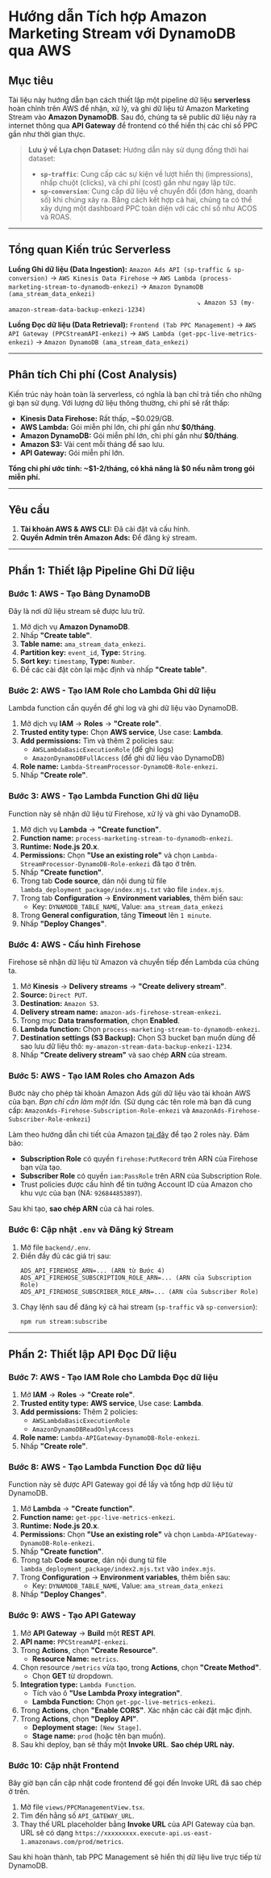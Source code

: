 # Hướng dẫn Tích hợp Amazon Marketing Stream với DynamoDB qua AWS

## Mục tiêu

Tài liệu này hướng dẫn bạn cách thiết lập một pipeline dữ liệu **serverless** hoàn chỉnh trên AWS để nhận, xử lý, và ghi dữ liệu từ Amazon Marketing Stream vào **Amazon DynamoDB**. Sau đó, chúng ta sẽ public dữ liệu này ra internet thông qua **API Gateway** để frontend có thể hiển thị các chỉ số PPC gần như thời gian thực.

> **Lưu ý về Lựa chọn Dataset:** Hướng dẫn này sử dụng đồng thời hai dataset:
> - **`sp-traffic`**: Cung cấp các sự kiện về lượt hiển thị (impressions), nhấp chuột (clicks), và chi phí (cost) gần như ngay lập tức.
> - **`sp-conversion`**: Cung cấp dữ liệu về chuyển đổi (đơn hàng, doanh số) khi chúng xảy ra.
> Bằng cách kết hợp cả hai, chúng ta có thể xây dựng một dashboard PPC toàn diện với các chỉ số như ACOS và ROAS.

---

## Tổng quan Kiến trúc Serverless

**Luồng Ghi dữ liệu (Data Ingestion):**
`Amazon Ads API (sp-traffic & sp-conversion)` → `AWS Kinesis Data Firehose` → `AWS Lambda (process-marketing-stream-to-dynamodb-enkezi)` → `Amazon DynamoDB (ama_stream_data_enkezi)`
&nbsp;&nbsp;&nbsp;&nbsp;&nbsp;&nbsp;&nbsp;&nbsp;&nbsp;&nbsp;&nbsp;&nbsp;&nbsp;&nbsp;&nbsp;&nbsp;&nbsp;&nbsp;&nbsp;&nbsp;&nbsp;&nbsp;&nbsp;&nbsp;&nbsp;&nbsp;&nbsp;&nbsp;&nbsp;&nbsp;&nbsp;&nbsp;&nbsp;&nbsp;&nbsp;&nbsp;&nbsp;&nbsp;&nbsp;&nbsp;&nbsp;&nbsp;&nbsp;&nbsp;&nbsp;&nbsp;&nbsp;&nbsp;&nbsp;&nbsp;&nbsp;&nbsp;&nbsp;&nbsp;&nbsp;&nbsp;&nbsp;&nbsp;&nbsp;&nbsp;&nbsp;&nbsp;&nbsp;&nbsp;&nbsp;&nbsp;&nbsp;&nbsp;&nbsp;&nbsp;&nbsp;&nbsp;&nbsp;&nbsp;&nbsp;&nbsp;&nbsp;&nbsp;&nbsp;&nbsp;&nbsp;&nbsp;&nbsp;&nbsp;&nbsp;&nbsp;&nbsp;&nbsp;&nbsp;&nbsp;&nbsp;&nbsp;&nbsp;&nbsp;&nbsp;`↘ Amazon S3 (my-amazon-stream-data-backup-enkezi-1234)`

**Luồng Đọc dữ liệu (Data Retrieval):**
`Frontend (Tab PPC Management)` → `AWS API Gateway (PPCStreamAPI-enkezi)` → `AWS Lambda (get-ppc-live-metrics-enkezi)` → `Amazon DynamoDB (ama_stream_data_enkezi)`

---

## Phân tích Chi phí (Cost Analysis)

Kiến trúc này hoàn toàn là serverless, có nghĩa là bạn chỉ trả tiền cho những gì bạn sử dụng. Với lượng dữ liệu thông thường, chi phí sẽ rất thấp:
-   **Kinesis Data Firehose:** Rất thấp, ~$0.029/GB.
-   **AWS Lambda:** Gói miễn phí lớn, chi phí gần như **$0/tháng**.
-   **Amazon DynamoDB:** Gói miễn phí lớn, chi phí gần như **$0/tháng**.
-   **Amazon S3:** Vài cent mỗi tháng để sao lưu.
-   **API Gateway:** Gói miễn phí lớn.

**Tổng chi phí ước tính: ~$1-2/tháng, có khả năng là $0 nếu nằm trong gói miễn phí.**

---

## Yêu cầu

1.  **Tài khoản AWS & AWS CLI:** Đã cài đặt và cấu hình.
2.  **Quyền Admin trên Amazon Ads:** Để đăng ký stream.

---

## Phần 1: Thiết lập Pipeline Ghi Dữ liệu

### Bước 1: AWS - Tạo Bảng DynamoDB

Đây là nơi dữ liệu stream sẽ được lưu trữ.
1.  Mở dịch vụ **Amazon DynamoDB**.
2.  Nhấp **"Create table"**.
3.  **Table name:** `ama_stream_data_enkezi`.
4.  **Partition key:** `event_id`, **Type:** `String`.
5.  **Sort key:** `timestamp`, **Type:** `Number`.
6.  Để các cài đặt còn lại mặc định và nhấp **"Create table"**.

### Bước 2: AWS - Tạo IAM Role cho Lambda Ghi dữ liệu

Lambda function cần quyền để ghi log và ghi dữ liệu vào DynamoDB.
1.  Mở dịch vụ **IAM** -> **Roles** -> **"Create role"**.
2.  **Trusted entity type:** Chọn **AWS service**, Use case: **Lambda**.
3.  **Add permissions:** Tìm và thêm 2 policies sau:
    - `AWSLambdaBasicExecutionRole` (để ghi logs)
    - `AmazonDynamoDBFullAccess` (để ghi dữ liệu vào DynamoDB)
4.  **Role name:** `Lambda-StreamProcessor-DynamoDB-Role-enkezi`.
5.  Nhấp **"Create role"**.

### Bước 3: AWS - Tạo Lambda Function Ghi dữ liệu

Function này sẽ nhận dữ liệu từ Firehose, xử lý và ghi vào DynamoDB.
1.  Mở dịch vụ **Lambda** -> **"Create function"**.
2.  **Function name:** `process-marketing-stream-to-dynamodb-enkezi`.
3.  **Runtime:** **Node.js 20.x**.
4.  **Permissions:** Chọn **"Use an existing role"** và chọn `Lambda-StreamProcessor-DynamoDB-Role-enkezi` đã tạo ở trên.
5.  Nhấp **"Create function"**.
6.  Trong tab **Code source**, dán nội dung từ file `lambda_deployment_package/index.mjs.txt` vào file `index.mjs`.
7.  Trong tab **Configuration** -> **Environment variables**, thêm biến sau:
    -   Key: `DYNAMODB_TABLE_NAME`, Value: `ama_stream_data_enkezi`
8.  Trong **General configuration**, tăng **Timeout** lên `1 minute`.
9.  Nhấp **"Deploy Changes"**.

### Bước 4: AWS - Cấu hình Firehose

Firehose sẽ nhận dữ liệu từ Amazon và chuyển tiếp đến Lambda của chúng ta.
1.  Mở **Kinesis** -> **Delivery streams** -> **"Create delivery stream"**.
2.  **Source:** `Direct PUT`.
3.  **Destination:** `Amazon S3`.
4.  **Delivery stream name:** `amazon-ads-firehose-stream-enkezi`.
5.  Trong mục **Data transformation**, chọn **Enabled**.
6.  **Lambda function:** Chọn `process-marketing-stream-to-dynamodb-enkezi`.
7.  **Destination settings (S3 Backup):** Chọn S3 bucket bạn muốn dùng để sao lưu dữ liệu thô: `my-amazon-stream-data-backup-enkezi-1234`.
8.  Nhấp **"Create delivery stream"** và sao chép **ARN** của stream.

### Bước 5: AWS - Tạo IAM Roles cho Amazon Ads

Bước này cho phép tài khoản Amazon Ads gửi dữ liệu vào tài khoản AWS của bạn. *Bạn chỉ cần làm một lần.*
(Sử dụng các tên role mà bạn đã cung cấp: `AmazonAds-Firehose-Subscription-Role-enkezi` và `AmazonAds-Firehose-Subscriber-Role-enkezi`)

Làm theo hướng dẫn chi tiết của Amazon [tại đây](https://advertising.amazon.com/API/docs/en-us/amazon-marketing-stream-guides/create-iam-resources) để tạo 2 roles này. Đảm bảo:
- **Subscription Role** có quyền `firehose:PutRecord` trên ARN của Firehose bạn vừa tạo.
- **Subscriber Role** có quyền `iam:PassRole` trên ARN của Subscription Role.
- Trust policies được cấu hình để tin tưởng Account ID của Amazon cho khu vực của bạn (NA: `926844853897`).

Sau khi tạo, **sao chép ARN** của cả hai roles.

### Bước 6: Cập nhật `.env` và Đăng ký Stream

1.  Mở file `backend/.env`.
2.  Điền đầy đủ các giá trị sau:
    ```dotenv
    ADS_API_FIREHOSE_ARN=... (ARN từ Bước 4)
    ADS_API_FIREHOSE_SUBSCRIPTION_ROLE_ARN=... (ARN của Subscription Role)
    ADS_API_FIREHOSE_SUBSCRIBER_ROLE_ARN=... (ARN của Subscriber Role)
    ```
3.  Chạy lệnh sau để đăng ký cả hai stream (`sp-traffic` và `sp-conversion`):
    ```sh
    npm run stream:subscribe
    ```

---

## Phần 2: Thiết lập API Đọc Dữ liệu

### Bước 7: AWS - Tạo IAM Role cho Lambda Đọc dữ liệu

1.  Mở **IAM** -> **Roles** -> **"Create role"**.
2.  **Trusted entity type:** **AWS service**, Use case: **Lambda**.
3.  **Add permissions:** Thêm 2 policies:
    - `AWSLambdaBasicExecutionRole`
    - `AmazonDynamoDBReadOnlyAccess`
4.  **Role name:** `Lambda-APIGateway-DynamoDB-Role-enkezi`.
5.  Nhấp **"Create role"**.

### Bước 8: AWS - Tạo Lambda Function Đọc dữ liệu

Function này sẽ được API Gateway gọi để lấy và tổng hợp dữ liệu từ DynamoDB.
1.  Mở **Lambda** -> **"Create function"**.
2.  **Function name:** `get-ppc-live-metrics-enkezi`.
3.  **Runtime:** **Node.js 20.x**.
4.  **Permissions:** Chọn **"Use an existing role"** và chọn `Lambda-APIGateway-DynamoDB-Role-enkezi`.
5.  Nhấp **"Create function"**.
6.  Trong tab **Code source**, dán nội dung từ file `lambda_deployment_package/index2.mjs.txt` vào `index.mjs`.
7.  Trong **Configuration** -> **Environment variables**, thêm biến sau:
    -   Key: `DYNAMODB_TABLE_NAME`, Value: `ama_stream_data_enkezi`
8.  Nhấp **"Deploy Changes"**.

### Bước 9: AWS - Tạo API Gateway

1.  Mở **API Gateway** -> **Build** một **REST API**.
2.  **API name:** `PPCStreamAPI-enkezi`.
3.  Trong **Actions**, chọn **"Create Resource"**.
    - **Resource Name:** `metrics`.
4.  Chọn resource `/metrics` vừa tạo, trong **Actions**, chọn **"Create Method"**.
    - Chọn **GET** từ dropdown.
5.  **Integration type:** `Lambda Function`.
    - Tích vào ô **"Use Lambda Proxy integration"**.
    - **Lambda Function:** Chọn `get-ppc-live-metrics-enkezi`.
6.  Trong **Actions**, chọn **"Enable CORS"**. Xác nhận các cài đặt mặc định.
7.  Trong **Actions**, chọn **"Deploy API"**.
    - **Deployment stage:** `[New Stage]`.
    - **Stage name:** `prod` (hoặc tên bạn muốn).
8.  Sau khi deploy, bạn sẽ thấy một **Invoke URL**. **Sao chép URL này.**

### Bước 10: Cập nhật Frontend

Bây giờ bạn cần cập nhật code frontend để gọi đến Invoke URL đã sao chép ở trên.
1.  Mở file `views/PPCManagementView.tsx`.
2.  Tìm đến hằng số `API_GATEWAY_URL`.
3.  Thay thế URL placeholder bằng **Invoke URL** của API Gateway của bạn. URL sẽ có dạng `https://xxxxxxxxx.execute-api.us-east-1.amazonaws.com/prod/metrics`.

Sau khi hoàn thành, tab PPC Management sẽ hiển thị dữ liệu live trực tiếp từ DynamoDB.